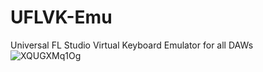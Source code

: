 # UFLVK-Emu
Universal FL Studio Virtual Keyboard Emulator for all DAWs
![XQUGXMq1Og](https://user-images.githubusercontent.com/122232758/228970850-59f43470-4164-4658-969d-b11fe75d1ba5.gif)
